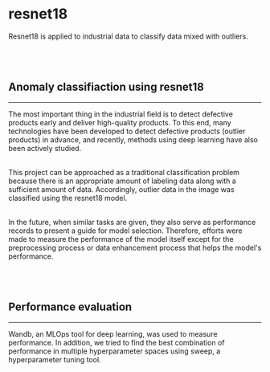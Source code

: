 # resnet18

Resnet18 is applied to industrial data to classify data mixed with outliers.
<br></br>
<br></br>

## Anomaly classifiaction using resnet18
---
The most important thing in the industrial field is to detect defective products early and deliver high-quality products. To this end, many technologies have been developed to detect defective products (outlier products) in advance, and recently, methods using deep learning have also been actively studied.
<br></br>

This project can be approached as a traditional classification problem because there is an appropriate amount of labeling data along with a sufficient amount of data. Accordingly, outlier data in the image was classified using the resnet18 model.
<br></br>

In the future, when similar tasks are given, they also serve as performance records to present a guide for model selection. Therefore, efforts were made to measure the performance of the model itself except for the preprocessing process or data enhancement process that helps the model's performance.
<br></br>
<br></br>

## Performance evaluation 
---
Wandb, an MLOps tool for deep learning, was used to measure performance. In addition, we tried to find the best combination of performance in multiple hyperparameter spaces using sweep, a hyperparameter tuning tool.